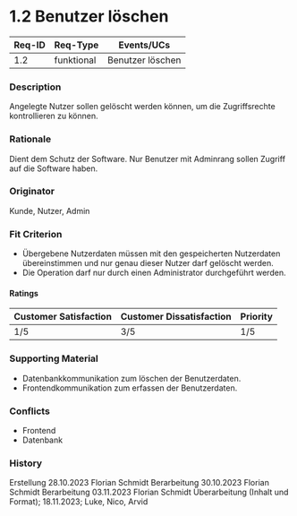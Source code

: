 # 1.2 Benutzer löschen

| Req-ID | Req-Type | Events/UCs |
|--------|----------|------------|
| 1.2    |funktional|Benutzer löschen|

### Description
Angelegte Nutzer sollen gelöscht werden können, um die Zugriffsrechte kontrollieren zu können.

### Rationale
Dient dem Schutz der Software. Nur Benutzer mit Adminrang sollen Zugriff auf die Software haben.

### Originator
Kunde, Nutzer, Admin

### Fit Criterion
- Übergebene Nutzerdaten müssen mit den gespeicherten Nutzerdaten übereinstimmen und nur genau dieser Nutzer darf gelöscht werden.
- Die Operation darf nur durch einen Administrator durchgeführt werden.

#### Ratings
| Customer Satisfaction | Customer Dissatisfaction | Priority |
|----------------------|-------------------------|----------|
| 1/5                  |3/5                      | 1/5      |

### Supporting Material
- Datenbankkommunikation zum löschen der Benutzerdaten.
- Frontendkommunikation zum erfassen der Benutzerdaten.

### Conflicts
- Frontend
- Datenbank

### History
Erstellung 28.10.2023 Florian Schmidt
Berarbeitung 30.10.2023 Florian Schmidt
Berarbeitung 03.11.2023 Florian Schmidt
Überarbeitung (Inhalt und Format); 18.11.2023; Luke, Nico, Arvid
